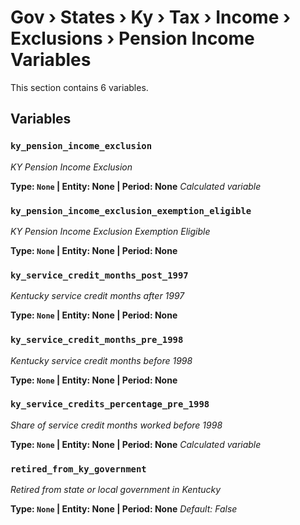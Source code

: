 # Gov › States › Ky › Tax › Income › Exclusions › Pension Income Variables

This section contains 6 variables.

## Variables

### `ky_pension_income_exclusion`
*KY Pension Income Exclusion*

**Type: `None` | Entity: None | Period: None**
*Calculated variable*

### `ky_pension_income_exclusion_exemption_eligible`
*KY Pension Income Exclusion Exemption Eligible*

**Type: `None` | Entity: None | Period: None**

### `ky_service_credit_months_post_1997`
*Kentucky service credit months after 1997*

**Type: `None` | Entity: None | Period: None**

### `ky_service_credit_months_pre_1998`
*Kentucky service credit months before 1998*

**Type: `None` | Entity: None | Period: None**

### `ky_service_credits_percentage_pre_1998`
*Share of service credit months worked before 1998*

**Type: `None` | Entity: None | Period: None**
*Calculated variable*

### `retired_from_ky_government`
*Retired from state or local government in Kentucky*

**Type: `None` | Entity: None | Period: None**
*Default: False*
